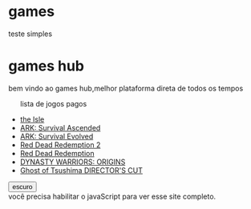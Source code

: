 # games
teste simples
<!DOCTYPE html>
<html lang="pt-br">
<head>
    <meta charset="UTF-8">
    <meta name="viewport" content="width=device-width, initial-scale=1.0">
    <title>site teste</title>
    <link rel="stylesheet" href="main.css">

</head>
<body class="dark-theme">
    <h1>games hub</h1>
    <p>bem vindo ao games hub,melhor plataforma direta de todos os tempos</p>
<ul>
    <p>lista de jogos pagos</p>
    <li><a href="https://store.steampowered.com/app/376210/The_Isle/" target="_blank">the Isle</a></li>
    <li><a href="https://store.steampowered.com/app/2399830/ARK_Survival_Ascended/" target="_blank">ARK: Survival Ascended</a></li>
    <li><a href="https://store.steampowered.com/app/346110/ARK_Survival_Evolved/" target="_blank">ARK: Survival Evolved</a></li>
    <li><a href="https://store.steampowered.com/app/1174180/Red_Dead_Redemption_2/" target="_blank">Red Dead Redemption 2</a></li>
    <li><a href="https://store.steampowered.com/app/2668510/Red_Dead_Redemption/" target="_blank">Red Dead Redemption</a></li>
    <li><a href="https://store.steampowered.com/app/2384580/DYNASTY_WARRIORS_ORIGINS/" target="_blank">DYNASTY WARRIORS: ORIGINS</a></li>
    <li><a href="https://store.steampowered.com/app/2215430/Ghost_of_Tsushima_DIRECTORS_CUT/" target="_blank">Ghost of Tsushima DIRECTOR'S CUT</a></li>
</ul>
<div>
    <button class="btn">escuro</button>
</div>
<script src="app.js"></script>
<noscript>você precisa habilitar o javaScript para ver esse site completo.</noscript>
</body>
</html>
